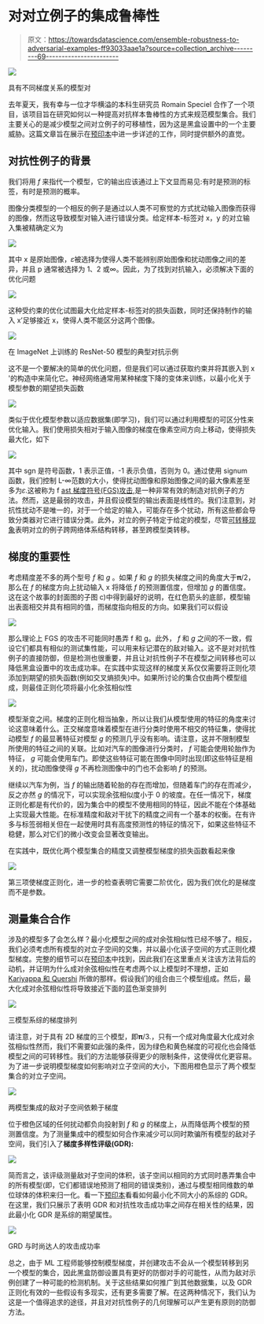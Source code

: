 # 对对立例子的集成鲁棒性

> 原文：<https://towardsdatascience.com/ensemble-robustness-to-adversarial-examples-ff93033aae1a?source=collection_archive---------69----------------------->

![](img/9ee37c5b47180f62220033bfa707c1c1.png)

具有不同梯度关系的模型对

去年夏天，我有幸与一位才华横溢的本科生研究员 Romain Speciel 合作了一个项目，该项目旨在研究如何以一种提高对抗样本鲁棒性的方式来规范模型集合。我们主要关心的是减少模型之间对立例子的可移植性，因为这是黑盒设置中的一个主要威胁。这篇文章旨在展示在[预印本](https://arxiv.org/abs/2005.05750)中进一步详述的工作，同时提供额外的直觉。

## 对抗性例子的背景

我们将用 *f* 来指代一个模型，它的输出应该通过上下文显而易见:有时是预测的标签，有时是预测的概率。

图像分类模型的一个相反的例子是通过以人类不可察觉的方式扰动输入图像而获得的图像，然而这导致模型对输入进行错误分类。给定样本-标签对 x，y 的对立输入集被精确定义为

![](img/54b86d84cda1082e6b191126e9c3a2a0.png)

其中 x 是原始图像，𝜀被选择为使得人类不能辨别原始图像和扰动图像之间的差异，并且 p 通常被选择为 1、2 或∞。因此，为了找到对抗输入，必须解决下面的优化问题

![](img/c673e70126d062ca1a9d2a40be1dc529.png)

这种受约束的优化试图最大化给定样本-标签对的损失函数，同时还保持制作的输入 x’足够接近 x，使得人类不能区分这两个图像。

![](img/ce76a3433b059d6f36962c95ae6b1bc4.png)

在 ImageNet 上训练的 ResNet-50 模型的典型对抗示例

这不是一个要解决的简单的优化问题，但是我们可以通过获取约束并将其嵌入到 x '的构造中来简化它。神经网络通常用某种梯度下降的变体来训练，以最小化关于模型参数的期望损失函数

![](img/885333fbb8feb03801c410addbe36cb9.png)

类似于优化模型参数以适应数据集(即学习)，我们可以通过利用模型的可区分性来优化输入。我们使用损失相对于输入图像的梯度在像素空间方向上移动，使得损失最大化，如下

![](img/f139daee965f5110504e19a81b6bd671.png)

其中 sgn 是符号函数，1 表示正值，-1 表示负值，否则为 0。通过使用 signum 函数，我们控制 L-∞范数的大小，使得扰动图像和原始图像之间的最大像素差至多为𝜀.这被称为 f [ast 梯度符号(FGS)攻击](https://arxiv.org/abs/1412.6572),是一种非常有效的制造对抗例子的方法。然而，这是最弱的攻击，并且假设模型的输出表面是线性的。我们注意到，对抗性扰动不是唯一的，对于一个给定的输入，可能存在多个扰动，所有这些都会导致分类器对它进行错误分类。此外，对立的例子特定于给定的模型，尽管[可转移现象](https://arxiv.org/abs/1704.03453)表明对立的例子跨网络体系结构转移，甚至跨模型类转移。

## 梯度的重要性

考虑精度差不多的两个型号 *f* 和 *g* 。如果 *f* 和 *g* 的损失梯度之间的角度大于𝛑/2，那么在 *f* 的梯度方向上扰动输入 x 将降低 *f* 的预测置信度，但增加 *g* 的置信度。这在这个故事的封面图的子图 c)中得到最好的说明，在红色箭头的底部，模型输出表面相交并具有相同的值，而梯度指向相反的方向。如果我们可以假设

![](img/7bfc1c2fdeb766caf38e76c071382236.png)

那么理论上 FGS 的攻击不可能同时愚弄 f 和 g。此外， *f* 和 *g* 之间的不一致，假设它们都具有相似的测试集性能，可以用来标记潜在的敌对输入。这不是对对抗性例子的直接防御，但是检测也很重要，并且让对抗性例子不在模型之间转移也可以降低黑盒设置中的攻击成功率。在实践中实现这样的梯度关系仅仅需要将正则化项添加到期望的损失函数(例如交叉熵损失)中。如果所讨论的集合仅由两个模型组成，则最佳正则化项将最小化余弦相似性

![](img/ae77ca19476e40019d3533de73a59a90.png)

模型渐变之间。梯度的正则化相当抽象，所以让我们从模型使用的特征的角度来讨论这意味着什么。正交梯度意味着模型在进行分类时使用不相交的特征集，使得扰动模型 *f* 的最显著特征对模型 *g* 的预测几乎没有影响。请注意，这并不限制模型所使用的特征之间的关联。比如对汽车的图像进行分类时， *f* 可能会使用轮胎作为特征， *g* 可能会使用车门。即使这些特征可能在图像中同时出现(即这些特征是相关的)，扰动图像使得 *g* 不再检测图像中的门也不会影响 *f* 的预测。

继续以汽车为例，当 *f* 的输出随着轮胎的存在而增加，但随着车门的存在而减少，反之亦然 *g* 的情况下，可以实现余弦相似度小于 0 的坡度。在任一情况下，梯度正则化都是有代价的，因为集合中的模型不使用相同的特征，因此不能在个体基础上实现最大性能。在标准精度和敌对干扰下的精度之间有一个基本的权衡。在有许多与标签弱相关但在一起使用时具有高度预测性的特征的情况下，如果这些特征不稳健，那么对它们的微小改变会显著改变输出。

在实践中，既优化两个模型集合的精度又调整模型梯度的损失函数看起来像

![](img/57b4dca4e01d1b72ce38cdb193048320.png)

第三项使梯度正则化，进一步的检查表明它需要二阶优化，因为我们优化的是梯度而不是参数。

## 测量集合合作

涉及的模型多了会怎么样？最小化模型之间的成对余弦相似性已经不够了。相反，我们必须考虑所有模型的对立子空间的交集，并以最小化该子空间的方式正则化模型梯度。完整的细节可以在[预印本](https://arxiv.org/abs/2005.05750)中找到，因此我们在这里重点关注该方法背后的动机，并证明为什么成对余弦相似性在考虑两个以上模型时不理想，正如 [Kariyappa 和 Quershi](https://arxiv.org/abs/1901.09981) 所做的那样。假设我们的组合由三个模型组成。然后，最大化成对余弦相似性将导致接近下面的蓝色渐变排列

![](img/411fed1afc7a1d679718a0a0000ca80a.png)

三模型系综的梯度排列

请注意，对于具有 2D 梯度的三个模型，即𝛑/3.，只有一个成对角度最大化成对余弦相似性然而，我们不需要如此强的条件，因为绿色和黄色梯度的可视化也会降低模型之间的可转移性。我们的方法能够获得更少的限制条件，这使得优化更容易。为了进一步说明模型梯度如何影响对立子空间的大小，下图用橙色显示了两个模型集合的对立子空间。

![](img/d05c0376651ae7a3fd4e99b594d68409.png)

两模型集成的敌对子空间依赖于梯度

位于橙色区域的任何扰动都负向投射到 *f* 和 *g* 的梯度上，从而降低两个模型的预测置信度。为了测量集成中的模型如何合作来减少可以同时欺骗所有模型的敌对子空间，我们引入了**梯度多样性评级(GDR):**

![](img/caba81dfb11d529ff2d3bd2600aad14a.png)

简而言之，该评级测量敌对子空间的体积，该子空间以相同的方式同时愚弄集合中的所有模型(即，它们都错误地预测了相同的错误类别)，通过与模型相同维数的单位球体的体积来归一化。看一下[预印本](https://arxiv.org/abs/2005.05750)看看如何最小化不同大小的系综的 GDR。在这里，我们只展示了表明 GDR 和对抗性攻击成功率之间存在相关性的结果，因此最小化 GDR 是系综的期望属性。

![](img/ca8d8dfa12c806e323b2ee00ee9f3a17.png)

GRD 与时尚达人的攻击成功率

总之，由于 ML 工程师能够控制模型梯度，并创建攻击不会从一个模型转移到另一个模型的集合，因此黑盒防御设置具有更好的防御对手的可能性，从而为敌对示例创建了一种可能的检测机制。关于这些结果如何推广到其他数据集，以及 GDR 正则化有效的一些假设有多现实，还有更多需要了解。在这两种情况下，我们认为这是一个值得追求的途径，并且对对抗性例子的几何理解可以产生更有原则的防御方法。